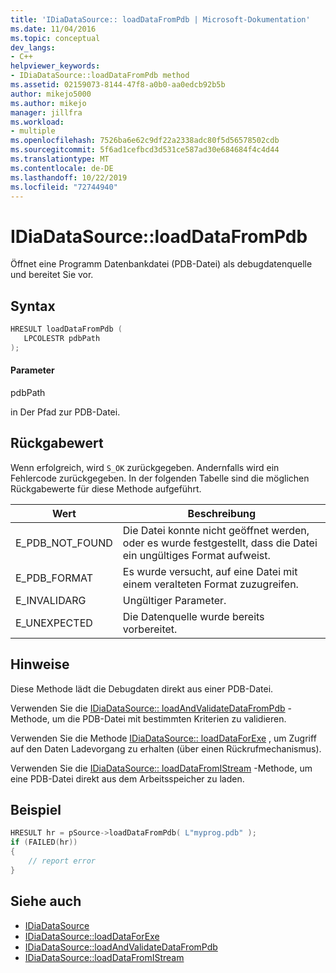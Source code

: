```yaml
---
title: 'IDiaDataSource:: loadDataFromPdb | Microsoft-Dokumentation'
ms.date: 11/04/2016
ms.topic: conceptual
dev_langs:
- C++
helpviewer_keywords:
- IDiaDataSource::loadDataFromPdb method
ms.assetid: 02159073-8144-47f8-a0b0-aa0edcb92b5b
author: mikejo5000
ms.author: mikejo
manager: jillfra
ms.workload:
- multiple
ms.openlocfilehash: 7526ba6e62c9df22a2338adc80f5d56578502cdb
ms.sourcegitcommit: 5f6ad1cefbcd3d531ce587ad30e684684f4c4d44
ms.translationtype: MT
ms.contentlocale: de-DE
ms.lasthandoff: 10/22/2019
ms.locfileid: "72744940"
---
```

# <a name="idiadatasourceloaddatafrompdb"></a>IDiaDataSource::loadDataFromPdb
Öffnet eine Programm Datenbankdatei (PDB-Datei) als debugdatenquelle und bereitet Sie vor.

## <a name="syntax"></a>Syntax

```C++
HRESULT loadDataFromPdb (
   LPCOLESTR pdbPath
);
```

#### <a name="parameters"></a>Parameter
pdbPath

in Der Pfad zur PDB-Datei.

## <a name="return-value"></a>Rückgabewert
Wenn erfolgreich, wird `S_OK` zurückgegeben. Andernfalls wird ein Fehlercode zurückgegeben. In der folgenden Tabelle sind die möglichen Rückgabewerte für diese Methode aufgeführt.

|Wert|Beschreibung|
|-----------|-----------------|
|E_PDB_NOT_FOUND|Die Datei konnte nicht geöffnet werden, oder es wurde festgestellt, dass die Datei ein ungültiges Format aufweist.|
|E_PDB_FORMAT|Es wurde versucht, auf eine Datei mit einem veralteten Format zuzugreifen.|
|E_INVALIDARG|Ungültiger Parameter.|
|E_UNEXPECTED|Die Datenquelle wurde bereits vorbereitet.|

## <a name="remarks"></a>Hinweise
Diese Methode lädt die Debugdaten direkt aus einer PDB-Datei.

Verwenden Sie die [IDiaDataSource:: loadAndValidateDataFromPdb](../../debugger/debug-interface-access/idiadatasource-loadandvalidatedatafrompdb.md) -Methode, um die PDB-Datei mit bestimmten Kriterien zu validieren.

Verwenden Sie die Methode [IDiaDataSource:: loadDataForExe](../../debugger/debug-interface-access/idiadatasource-loaddataforexe.md) , um Zugriff auf den Daten Ladevorgang zu erhalten (über einen Rückrufmechanismus).

Verwenden Sie die [IDiaDataSource:: loadDataFromIStream](../../debugger/debug-interface-access/idiadatasource-loaddatafromistream.md) -Methode, um eine PDB-Datei direkt aus dem Arbeitsspeicher zu laden.

## <a name="example"></a>Beispiel

```C++
HRESULT hr = pSource->loadDataFromPdb( L"myprog.pdb" );
if (FAILED(hr))
{
    // report error
}
```

## <a name="see-also"></a>Siehe auch
- [IDiaDataSource](../../debugger/debug-interface-access/idiadatasource.md)
- [IDiaDataSource::loadDataForExe](../../debugger/debug-interface-access/idiadatasource-loaddataforexe.md)
- [IDiaDataSource::loadAndValidateDataFromPdb](../../debugger/debug-interface-access/idiadatasource-loadandvalidatedatafrompdb.md)
- [IDiaDataSource::loadDataFromIStream](../../debugger/debug-interface-access/idiadatasource-loaddatafromistream.md)
